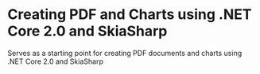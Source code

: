 # Creating PDF and Charts using .NET Core 2.0 and SkiaSharp
Serves as a starting point for creating PDF documents and charts using .NET Core 2.0 and SkiaSharp
